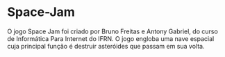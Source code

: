 # Space-Jam
O jogo Space Jam foi criado por Bruno Freitas e Antony Gabriel, do curso de Informática Para Internet do IFRN.
O jogo engloba uma nave espacial cuja principal função é destruir asteróides que passam em sua volta.
